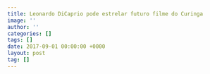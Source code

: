 ```yaml
---
title: Leonardo DiCaprio pode estrelar futuro filme do Curinga
image: ''
author: ''
categories: []
tags: []
date: 2017-09-01 00:00:00 +0000
layout: post
tag: []
---
```

